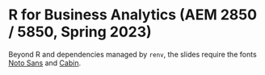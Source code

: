 # R for Business Analytics (AEM 2850 / 5850, Spring 2023)

Beyond R and dependencies managed by `renv`, the slides require the fonts [Noto Sans](https://fonts.google.com/noto/specimen/Noto+Sans) and [Cabin](https://fonts.google.com/specimen/Cabin).
